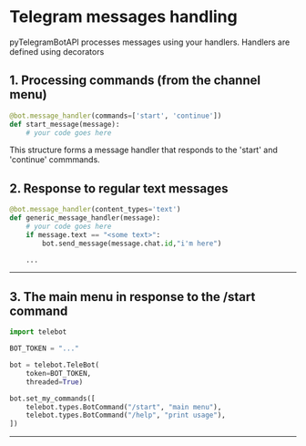 # Telegram messages handling

pyTelegramBotAPI processes messages using your handlers. Handlers are defined using decorators

## 1. Processing commands (from the channel menu)

```python
@bot.message_handler(commands=['start', 'continue'])
def start_message(message):
    # your code goes here
```

This structure forms a message handler that responds to the 'start' and 'continue' commmands.


## 2. Response to regular text messages

```python
@bot.message_handler(content_types='text')
def generic_message_handler(message):
    # your code goes here
    if message.text == "<some text>":
        bot.send_message(message.chat.id,"i'm here")

    ...
```

---
## 3. The main menu in response to the /start command 

```python
import telebot

BOT_TOKEN = "..."

bot = telebot.TeleBot(
    token=BOT_TOKEN,
    threaded=True)

bot.set_my_commands([
    telebot.types.BotCommand("/start", "main menu"),
    telebot.types.BotCommand("/help", "print usage"),
])
```

---
